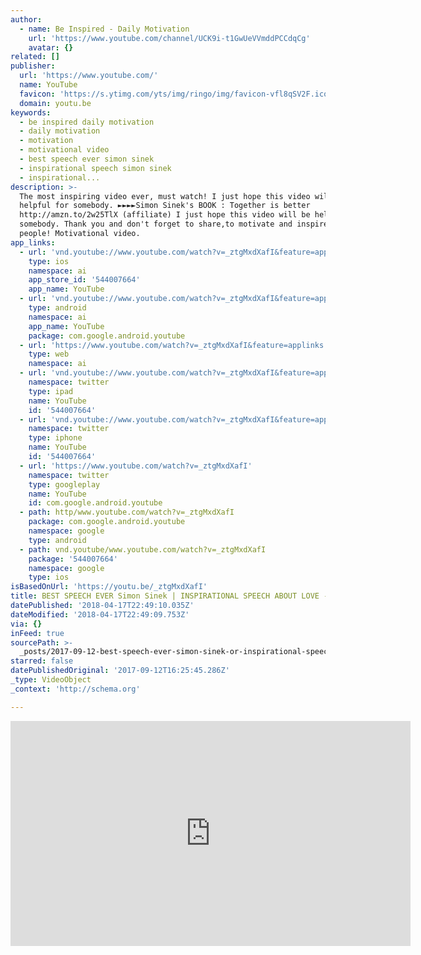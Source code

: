 ```yaml
---
author:
  - name: Be Inspired - Daily Motivation
    url: 'https://www.youtube.com/channel/UCK9i-t1GwUeVVmddPCCdqCg'
    avatar: {}
related: []
publisher:
  url: 'https://www.youtube.com/'
  name: YouTube
  favicon: 'https://s.ytimg.com/yts/img/ringo/img/favicon-vfl8qSV2F.ico'
  domain: youtu.be
keywords:
  - be inspired daily motivation
  - daily motivation
  - motivation
  - motivational video
  - best speech ever simon sinek
  - inspirational speech simon sinek
  - inspirational...
description: >-
  The most inspiring video ever, must watch! I just hope this video will be
  helpful for somebody. ►►►►Simon Sinek's BOOK : Together is better
  http://amzn.to/2w25TlX (affiliate) I just hope this video will be helpful for
  somebody. Thank you and don't forget to share,to motivate and inspire another
  people! Motivational video.
app_links:
  - url: 'vnd.youtube://www.youtube.com/watch?v=_ztgMxdXafI&feature=applinks'
    type: ios
    namespace: ai
    app_store_id: '544007664'
    app_name: YouTube
  - url: 'vnd.youtube://www.youtube.com/watch?v=_ztgMxdXafI&feature=applinks'
    type: android
    namespace: ai
    app_name: YouTube
    package: com.google.android.youtube
  - url: 'https://www.youtube.com/watch?v=_ztgMxdXafI&feature=applinks'
    type: web
    namespace: ai
  - url: 'vnd.youtube://www.youtube.com/watch?v=_ztgMxdXafI&feature=applinks'
    namespace: twitter
    type: ipad
    name: YouTube
    id: '544007664'
  - url: 'vnd.youtube://www.youtube.com/watch?v=_ztgMxdXafI&feature=applinks'
    namespace: twitter
    type: iphone
    name: YouTube
    id: '544007664'
  - url: 'https://www.youtube.com/watch?v=_ztgMxdXafI'
    namespace: twitter
    type: googleplay
    name: YouTube
    id: com.google.android.youtube
  - path: http/www.youtube.com/watch?v=_ztgMxdXafI
    package: com.google.android.youtube
    namespace: google
    type: android
  - path: vnd.youtube/www.youtube.com/watch?v=_ztgMxdXafI
    package: '544007664'
    namespace: google
    type: ios
isBasedOnUrl: 'https://youtu.be/_ztgMxdXafI'
title: BEST SPEECH EVER Simon Sinek | INSPIRATIONAL SPEECH ABOUT LOVE - So Inspiring!
datePublished: '2018-04-17T22:49:10.035Z'
dateModified: '2018-04-17T22:49:09.753Z'
via: {}
inFeed: true
sourcePath: >-
  _posts/2017-09-12-best-speech-ever-simon-sinek-or-inspirational-speech-about-lo.md
starred: false
datePublishedOriginal: '2017-09-12T16:25:45.286Z'
_type: VideoObject
_context: 'http://schema.org'

---
```

<iframe src="https://cdn.embedly.com/widgets/media.html?src=https%3A%2F%2Fwww.youtube.com%2Fembed%2F_ztgMxdXafI%3Ffeature%3Doembed&amp;url=http%3A%2F%2Fwww.youtube.com%2Fwatch%3Fv%3D_ztgMxdXafI&amp;image=https%3A%2F%2Fi.ytimg.com%2Fvi%2F_ztgMxdXafI%2Fhqdefault.jpg&amp;key=a715cf41cc93453ca338d350cd26f87b&amp;type=text%2Fhtml&amp;schema=youtube" width="640" height="360" scrolling="no" frameborder="0" allowfullscreen="" style=""></iframe>